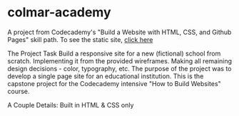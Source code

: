 # colmar-academy
A project from Codecademy's "Build a Website with HTML, CSS, and Github Pages" skill path.
To see the static site, [click here](https://xjwllmsx.github.io/colmar-academy/)

The Project Task
Build a responsive site for a new (fictional) school from scratch. Implementing it from the provided wireframes. Making all remaining design decisions - color, typography, etc.
The purpose of the project was to develop a single page site for an educational institution. This is the capstone project for the Codecademy intensive "How to Build Websites" course. 

A Couple Details: 
Built in HTML & CSS only
